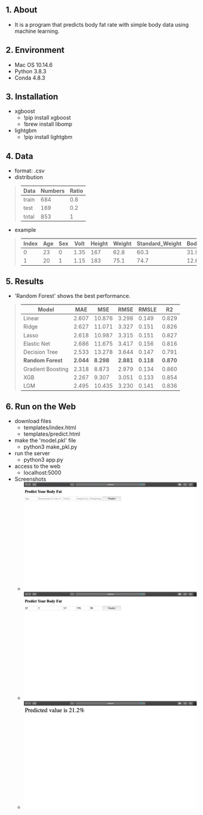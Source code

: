 ## 1. About
- It is a program that predicts body fat rate with simple body data using machine learning.

## 2. Environment
- Mac OS 10.14.6
- Python 3.8.3
- Conda 4.8.3

## 3. Installation
- xgboost<br/>
    - !pip install xgboost<br/>
    - !brew install libomp
- lightgbm<br/>
    - !pip install lightgbm

## 4. Data
- format: .csv<br/>
- distribution<br/> 
> |Data|Numbers|Ratio|
> |---|---|---|
> |train|684|0.8|
> |test|169|0.2|
> |total|853|1|<br/>
- example<br/>
> |Index|Age|Sex|Volt|Height|Weight|Standard_Weight|Body_Fat_Rate|
> |---|---|---|---|---|---|---|---|
> |0|23|0|1.35|167|62.8|60.3|31.9
> |1|20|1|1.15|183|75.1|74.7|12.6

## 5. Results
- 'Random Forest' shows the best performance.<br/>
> |Model|MAE|MSE|RMSE|RMSLE|R2|
> |---|---|---|---|---|---|
> |Linear|2.607|10.876|3.298|0.149|0.829|
> |Ridge|2.627|11.071|3.327|0.151|0.826|
> |Lasso|2.618|10.987|3.315|0.151|0.827|
> |Elastic Net|2.686|11.675|3.417|0.156|0.816|
> |Decision Tree|2.533|13.278|3.644|0.147|0.791|
> |**Random Forest**|**2.044**|**8.298**|**2.881**|**0.118**|**0.870**|
> |Gradient Boosting|2.318|8.873|2.979|0.134|0.860|
> |XGB|2.267|9.307|3.051|0.133|0.854|
> |LGM|2.495|10.435|3.230|0.141|0.836|

## 6. Run on the Web
- download files
    - templates/index.html
    - templates/predict.html
- make the 'model.pkl' file
    - python3 make_pkl.py
- run the server
    - python3 app.py
- access to the web
    - localhost:5000
- Screenshots
    - ![ex_screenshot0](./screenshots/0.png)
    - ![ex_screenshot1](./screenshots/1.png)
    - ![ex_screenshot2](./screenshots/2.png)